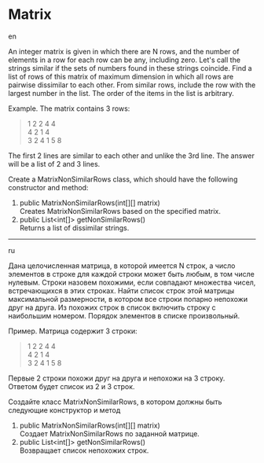 # Matrix

en

An integer matrix is given in which there are N rows, and the number of elements in a row for each row can be any, including zero. Let's call the strings similar if the sets of numbers found in these strings coincide. Find a list of rows of this matrix of maximum dimension in which all rows are pairwise dissimilar to each other. From similar rows, include the row with the largest number in the list. The order of the items in the list is arbitrary.

Example. The matrix contains 3 rows:

> 1 2 2 4 4<br/>
> 4 2 1 4<br/>
> 3 2 4 1 5 8

The first 2 lines are similar to each other and unlike the 3rd line. The answer will be a list of 2 and 3 lines.

Create a MatrixNonSimilarRows class, which should have the following constructor and method:
1.	public MatrixNonSimilarRows(int[][] matrix)<br/>
    Creates MatrixNonSimilarRows based on the specified matrix.
2.	public List<int[]> getNonSimilarRows()<br/>
	  Returns a list of dissimilar strings.
    
***
ru

Дана целочисленная матрица, в которой имеется N строк, а число элементов в строке для каждой строки может быть любым, в том числе нулевым. Строки назовем похожими, если совпадают множества чисел, встречающихся в этих строках. Найти список строк этой матрицы максимальной размерности, в котором все строки попарно непохожи друг на друга. Из похожих строк в список включить строку с наибольшим номером. Порядок элементов в списке произвольный.

Пример. Матрица содержит 3 строки:

> 1 2 2 4 4<br/>
> 4 2 1 4<br/>
> 3 2 4 1 5 8

Первые 2 строки похожи друг на друга и непохожи на 3 строку. Ответом будет список из 2 и 3 строк.

Создайте класс MatrixNonSimilarRows, в котором должны быть следующие конструктор и метод

1.	public MatrixNonSimilarRows(int[][] matrix)<br/>
    Создает MatrixNonSimilarRows по заданной матрице.
2.	public List<int[]> getNonSimilarRows()<br/>
	  Возвращает список непохожих строк.
